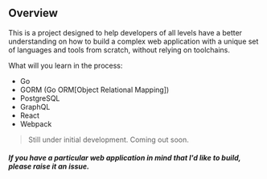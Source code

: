 <!-- <p align="center"><img width=12.5% src="https://github.com/anfederico/Clairvoyant/blob/master/media/Logo.png"></p>
<p align="center"><img width=60% src="https://github.com/anfederico/Clairvoyant/blob/master/media/Clairvoyant.png"></p>

![React](https://img.shields.io/badge/python-v3.6+-blue.svg)
[![Build Status](https://travis-ci.org/anfederico/Clairvoyant.svg?branch=master)](https://travis-ci.org/anfederico/Clairvoyant)
![Dependencies](https://img.shields.io/badge/dependencies-up%20to%20date-brightgreen.svg)
[![GitHub Issues](https://img.shields.io/github/issues/anfederico/Clairvoyant.svg)](https://github.com/anfederico/Clairvoyant/issues)
![Contributions welcome](https://img.shields.io/badge/contributions-welcome-orange.svg)
[![License](https://img.shields.io/badge/license-MIT-blue.svg)](https://opensource.org/licenses/MIT)
-->
## Overview
This is a project designed to help developers of all levels have a better understanding on how to build a complex web application with a unique set of languages and tools from scratch, without relying on toolchains.

What will you learn in the process:

- Go
- GORM (Go ORM[Object Relational Mapping])
- PostgreSQL
- GraphQL
- React
- Webpack

> Still under initial development. Coming out soon.

##### If you have a particular web application in mind that I'd like to build, please raise it an issue.
